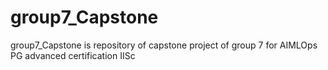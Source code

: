 # group7_Capstone
group7_Capstone is repository of capstone project of group 7 for AIMLOps PG advanced certification IISc
